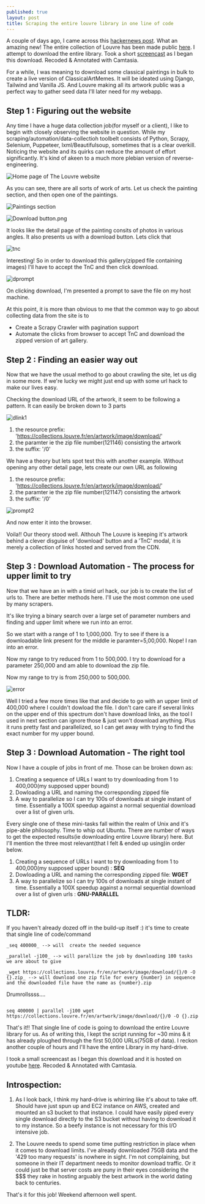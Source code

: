 ```yaml
---
published: true
layout: post
title: Scraping the entire louvre library in one line of code
---
```


A couple of days ago, I came across this [hackernews post](https://news.ycombinator.com/item?id=26599830). What an amazing new! The entire collection of Louvre has been made public [here](https://collections.louvre.fr/en/). I attempt to download the entire library. Took a short [screencast](https://youtu.be/N84oRhc5zhg) as I began this download. Recoded & Annotated with Camtasia.

For a while, I was meaning to download some classical paintings in bulk to create a live version of ClassicalArtMemes. It will be ideated using Django, Tailwind and Vanilla JS. And Louvre making all its artwork public was a perfect way to gather seed data I'll later need for my webapp.

## Step 1 : Figuring out the website

Any time I have a huge data collection job(for myself or a client), I like to begin with closely observing the website in question. While my scraping/automation/data-collectioh toolbelt consists of Python, Scrapy, Selenium, Puppeteer, lxml/Beautifulsoup, sometimes that is a clear overkill. Noticing the website and its quirks can reduce the amount of effort significantly. It's kind of akeen to a much more plebian version of reverse-engineering.

![Home page of The Louvre website](https://github.com/spsphulse/My-Portfolio/blob/master/images/louvre/homepage.png?raw=true)


As you can see, there are all sorts of work of arts. Let us check the painting section, and then open one of the paintings.

![Paintings section](https://github.com/spsphulse/My-Portfolio/blob/master/images/louvre/paintings.png?raw=true)


![Download button.png](https://github.com/spsphulse/My-Portfolio/blob/master/images/louvre/Download%20button.png?raw=true)


It looks like the detail page of the painting consits of photos in various angles. It also presents us with a download button. Lets click that

![tnc](https://github.com/spsphulse/My-Portfolio/blob/master/images/louvre/TnC.png?raw=true)


Interesting! So in order to download this gallery(zipped file containing images) I'll have to accept the TnC and then click download.

![dprompt](https://github.com/spsphulse/My-Portfolio/blob/master/images/louvre/downloadprompt.png?raw=true)

On clicking download, I'm presented a prompt to save the file on my host machine.


At this point, it is more than obvious to me that the common way to go about collecting data from the site is to 
- Create a Scrapy Crawler with pagination support
- Automate the clicks from browser to accept TnC and download the zipped version of art gallery.


## Step 2 : Finding an easier way out

Now that we have the usual method to go about crawling the site, let us dig in some more. If we're lucky we might just end up with some url hack to make our lives easy.


Checking the download URL of the artwork, it seem to be following a pattern. It can easily be broken down to 3 parts

![dlink1](https://github.com/spsphulse/My-Portfolio/blob/master/images/louvre/dlink1.png?raw=true)

1. the resource prefix: 'https://collections.louvre.fr/en/artwork/image/download/'
2. the paramter ie the zip file number(121146) consisting the artwork
3. the suffix: '/0'



We have a theory but lets spot test this with another example. Without opening any other detail page, lets create our own URL as following 

1. the resource prefix: 'https://collections.louvre.fr/en/artwork/image/download/'
2. the paramter ie the zip file number(121147) consisting the artwork
3. the suffix: '/0'

![prompt2](https://github.com/spsphulse/My-Portfolio/blob/master/images/louvre/Download_Prompt2.png?raw=true)

And now enter it into the browser. 

Voila!! Our theory stood well. Althouh The Louvre is keeping it's artwork behind a clever disguise of 'download' button and a 'TnC' modal, it is merely a collection of links hosted and served from the CDN.


## Step 3 : Download Automation - The process for upper limit to try

Now that we have an in with a timid url hack, our job is to create the list of urls to. There are better methods here. I'll use the most common one used by many scrapers.

It's like trying a binary search over a large set of parameter numbers and finding and upper limit where we run into an error.

So we start with a range of 1 to 1,000,000. Try to see if there is a downloadable link present for the middle ie paramter=5,00,000. Nope! I ran into an error.

Now my range to try reduced from 1 to 500,000. I try to download for a parameter 250,000 and am able to download the zip file.

Now my range to try is from 250,000 to 500,000.

![error](https://github.com/spsphulse/My-Portfolio/blob/master/images/louvre/error.png?raw=true)

Well I tried a few more times like that and decide to go with an upper limit of 400,000 where I couldn't dowload the file. I don't care care if several links on the upper end of this spectrum don't have download links, as the tool I used in next section can ignore those & just won't download anything. Plus it runs pretty fast and parallelized, so I can get away with trying to find the exact number for my upper bound.


## Step 3 : Download Automation - The right tool


Now I have a couple of jobs in front of me. Those can be broken down as:

1. Creating a sequence of URLs I want to try downloading from 1 to 400,000(my supposed upper bound)
2. Dowloading a URL and naming the corresponding zipped file
3. A way to parallelize so I can try 100s of downloads at single instant of time. Essentially a 100X speedup against a normal sequential download over a list of given urls.


Every single one of these mini-tasks fall within the realm of Unix and it's pipe-able philosophy. Time to whip out Ubuntu. There are number of ways to get the expected results(ie downloading entire Louvre library) here. But I'll mention the three most relevant(that I felt & ended up using)in order below. 

1. Creating a sequence of URLs I want to try downloading from 1 to 400,000(my supposed upper bound) : **SEQ**
2. Dowloading a URL and naming the corresponding zipped file: **WGET**
3. A way to parallelize so I can try 100s of downloads at single instant of time. Essentially a 100X speedup against a normal sequential download over a list of given urls : **GNU-PARALLEL**

## TLDR:
If you haven't already dozed off in the build-up itself :) it's time to create that single line of code/command

	_seq 400000_ --> will  create the needed sequence

	_parallel -j100_ --> will parallize the job by downloading 100 tasks we are about to give

	_wget https://collections.louvre.fr/en/artwork/image/download/{}/0 -O {}.zip_ --> will download one zip file for every {number} in sequence and the downloaded file have the name as {number}.zip


Drumrollssss....

```

seq 400000 | parallel -j100 wget https://collections.louvre.fr/en/artwork/image/download/{}/0 -O {}.zip

```

That's it!! That single line of code is going to download the entire Louvre library for us. As of writing this, I kept the script running for ~30 mins & it has already ploughed through the first 50,000 URLs(75GB of data). I reckon another couple of hours and I'll have the entire Library in my hard-drive. 

I took a small screencast as I began this download and it is hosted on youtube [here](https://youtu.be/N84oRhc5zhg "screencast"). Recoded & Annotated with Camtasia.


## Introspection:

1. As I look back, I think my hard-drive is whirring like it's about to take off. Should have just spun up and EC2 instance on AWS, created and mounted an s3 bucket to that instance. I could have easily piped every single download directly to the S3 bucket without having to download it to my instance. So a beefy instance is not necessary for this I/O intensive job.

2. The Louvre needs to spend some time putting restriction in place when it comes to download limits. I've already downloaded 75GB data and the '429 too many requests' is nowhere in sight. I'm not complaining, but someone in their IT department needs to monitor download traffic. Or it could just be that server costs are puny in their eyes considering the $$$ they rake in hosting arguably the best artwork in the world dating back to centuries.



That's it for this job! Weekend afternoon well spent.
